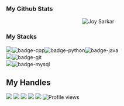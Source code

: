 ### My Github Stats
<p align="center"> <img src="https://github-readme-stats.vercel.app/api?username=joysarkar39&show_icons=true&count_private=true&theme=dark" alt="Joy Sarkar" />

### My Stacks
<img src="https://img.shields.io/badge/Languages-151515?style=for-the-badge&logo=plex&logoColor=FFFFFF">![badge-cpp](https://img.shields.io/badge/c%2B%2B-151515?style=for-the-badge&logo=c%2B%2B&logoColor=79740e&labelColor=151515)![badge-python](https://img.shields.io/badge/python-151515?style=for-the-badge&logo=python&logoColor=79740e&labelColor=151515)![badge-java](https://img.shields.io/badge/java-151515?style=for-the-badge&logo=java&logoColor=79740e&labelColor=151515) <br/>
<img src="https://img.shields.io/badge/Frameworks-151515?style=for-the-badge&logo=IPFS&logoColor=FFFFFF">![badge-git](https://img.shields.io/badge/git-151515?style=for-the-badge&logo=git&logoColor=79740e&labelColor=151515) <br/>
<img src="https://img.shields.io/badge/Database-151515?style=for-the-badge&logo=Redis&logoColor=FFFFFF">![badge-mysql](https://img.shields.io/badge/mysql-151515?style=for-the-badge&logo=mysql&logoColor=79740e&labelColor=151515)

## My Handles
 [<img src="https://img.shields.io/badge/Joy Sarkar-151515?style=for-the-badge&logo=linkedin&logoColor=white">](https://www.linkedin.com/in/princesarkerjoy/)
 [<img src="https://img.shields.io/badge/joysarkar39-151515?style=for-the-badge&logo=SVG&logoColor=79740e">](https://profile-summary-for-github.com/user/joysarkar39) 
 [<img src="https://img.shields.io/badge/PrimeX-151515?style=for-the-badge&logo=SVG&logoColor=79740e">](https://codeforces.com/profile/PrimeX) 
 [<img src="https://img.shields.io/badge/jsprince-151515?style=for-the-badge&logo=SVG&logoColor=79740e">](https://www.codechef.com/users/jsprince) 
 [<img src="https://img.shields.io/badge/jsprince-151515?style=for-the-badge&logo=SVG&logoColor=79740e">](https://lightoj.com/user/primex) 
![Profile views](https://gpvc.arturio.dev/joysarkar39)
